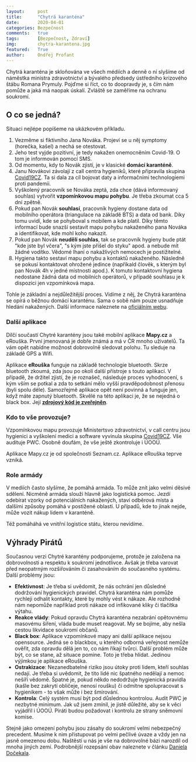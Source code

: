 ```yaml
---
layout:     post
title:      "Chytrá karanténa"
date:       2020-04-01
categories: Bezpečnost
comments:   true
tags:       [Bezpečnost, Zdraví]
img:        chytra-karantena.jpg
featured:   True
author:     Ondřej Profant
---
```


Chytrá karanténa je skloňována ve všech médiích a denně o ní slyšíme od náměstka ministra zdravotnictví a bývalého předsedy ústředního krizového štábu Romana Prymuly. Pojďme si říct, co to doopravdy je, s čím nám pomůže a jaká má naopak úskalí. Zvláště se zaměříme na ochranu soukromí.

<!--more-->

## O co se jedná?

Situaci nejlépe popíšeme na ukázkovém příkladu. 

1. Vezměme si fiktivního Jana Nováka. Projeví se u něj symptomy (horečka, kašel) a nechá se otestovat. 
2. Jeho test vyjde pozitivní, je tedy nakažen onemocněním Covid-19. O tom je informován pomocí SMS.
3. Od momentu, kdy to Novák zjistí, je v klasické **domácí karanténě**.
4. Janu Novákovi závolají z call centra hygieniků, které připravila skupina [Covid19CZ](https://covid19cz.cz). Ta si dala za cíl bojovat daty a informačními technologiemi proti pandemii.
5. Vyškolený pracovník se Nováka zeptá, zda chce (dává informovaný souhlas) vytvořit **vzpomínkovou mapu pohybu**. Je třeba zkoumat cca 5 dní zpětně.
6. Pokud pan Novák **souhlasí**, pracovník hygieny dostane data od mobilního operátora (triangulace na základě BTS) a data od bank. Díky tomu uvidí, kde se pohyboval s mobilem a kde platil. Díky těmto informací bude snazší sestavit mapu pohybu nakaženého pana Nováka a identifikovat, kde mohl koho nakazit.
7. Pokud pan Novák **neudělí souhlas**, tak se pracovník hygieny bude ptát "kde jste byl včera", "s kým jste přišel do styku" apod. a nebude mít žádné vodítko. Vědomé lhaní o nakažlivých nemocech je postižitelné.
8. Hygiena takto sestaví mapu pohybu a kontaktů nakaženého. Následně se pokusí kontaktovat ohrožené jedince (napříkald člověk, s kterým byl pan Novák 4h v jedné místnosti apod.). K tomuto kontaktovní hygiena nedostane žádná data od mobilních operátorů, v případě souhlasu je k dispozici jen vzpomínková mapa.

Tohle je základní a nejdůležitější proces. Vidíme z něj, že Chytrá karanténa se opírá o běžnou domácí karanténu. Sama o sobě nám pouze usnadňuje hledání nakažených. Další informace naleznete na [oficiálním webu](https://covid19cz.cz/covid19-cz/manifest/chytra-karantena).

### Další aplikace

Dílčí součastí Chytré karantény jsou také mobilní aplikace **Mapy.cz** a eRouška. První jmenovaná je dobře známá a má v ČR mnoho uživatelů. Ta vám opět nabídne možnost dobrovolně sledovat polohu. Tu sleduje na základě GPS a Wifi.

Aplikace **eRouška** funguje na základě technologie bluetooth. Skrze bluetooth zkoumá, zda jsou po okolí další přístroje s touto aplikací. V případě, že držitel zjistí, že je roznašeč, následuje proces vyhodnocení, s kým vším se potkal a zda to setkání mělo vyšší pravděpodobnost přenosu (byli spolu déle). Samozřejmě aplikace opět není povinná a funguje jen, když máte zapnutý bluetooth. Skvělé na této aplikaci je, že se nejedná o black box. Její [**zdrojový kód je zveřejněn**](https://github.com/covid19cz/).

### Kdo to vše provozuje?

Vzpomínkovou mapu provozuje Ministertsvo zdravotnictví, v call centru jsou hygienici a vyškolení medici a software vyvinula skupina [Covid19CZ](hhttps://covid19cz.cz). Vše audituje PWC. Osobně doufám, že vše ještě zkontroluje i ÚOOÚ.

Aplikace Mapy.cz je od společnosti Seznam.cz. Aplikace eRouška teprve vzniká.

### Role armády

V mediích často slyšíme, že pomáhá armáda. To může znít jako velmi děsivé sdělení. Nicméně armáda slouží hlavně jako logistická pomoc. Jezdí odebírat vzorky od potenciálních nakažených, staví odběrová místa a dalšími způsoby pomáhá v postižené oblasti. U případů, kde to jinak nejde, může vozit nákup lidem v karanténě. 

Též pomáháhá ve vnitřní logistice státu, kterou nevidíme.

## Výhrady Pirátů

Současnou verzi Chytré karantény podporujeme, protože je založena na dobrovolnosti a respektu k soukromí jednotlivce. Avšak je třeba varovat před neopatrným rozšiřováním či zasahováním do současného systému. Další problémy jsou:

- **Efektivnost**: Je třeba si uvědomit, že nás ochrání jen důsledné dodržování hygienických pravidel. Chytrá karanténa nám pomůže rychleji odhalit kontakty, které by mohly vést k nákaze. Ale rozhodně nám nepomůže například proti nákaze od infikované kliky či tlačítka výtahu.
- **Reakce vlády**: Pokud opravdu Chytrá karanténa nezabrání opětovnému masovému šíření, vláda bude muset reagovat. My se bojíme, aby nešla cestou likvidace soukromí občanů.
- **Black box**: Aplikace vzpomínkové mapy ani další aplikace nejsou opensource. Jedná se o blackbox, u kterého odborná veřejnost nemůže ověřit, zda opravdu dělá jen to, co nám říkají tvůrci. Další problém může být, co se stane, až situace pomine. Toto je třeba hlídat. Jedinou výjimkou je aplikace eRouška.
- **Ostrakizace**: Nezanedbatelné riziko jsou útoky proti lidem, kteří souhlas nedají. Je třeba si uvědomit, že tito lidé nic špatného nedělají a nemoc nešíří vědomě. Špatné je, pokud někdo nedodržuje hygienická pravidla (kašle bez zakrytí obličeje, nenosí roušku) či odmítne spolupracovat s hygienikem - to však může i bez šmírování.
- **Kontrola**: Celý systém musí být pod důslednou kontrolou. Audit PWC je nezbytné minimum. Jak už jsem zmínil, je jistě důležité, aby se k věci vyjádřil i ÚOOÚ. Piráti budou požadovat i kontrolu ze strany sněmovní komise.

Stejně jako omezení pohybu jsou zásahy do soukromí velmi nebezpečný precedent. Musíme k nim přistupovat po velmi pečlivé úvaze a vždy jen na jasně omezenou dobu. Naštěstí u nás je vše na dobrovolné bázi narozdíl od mnoha jiných zemí. Podrobnější rozepsání obav naleznete v článku [Daniela Dočekala](https://www.lupa.cz/clanky/inteligentni-karantena-vzdavame-se-kvuli-koronaviru-soukromi/).
